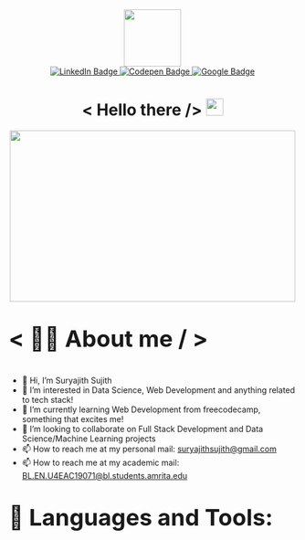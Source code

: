 <div id="header" align="center">
  <img src="https://media.giphy.com/media/jdPMeyv9rn0hZHh8n9/giphy.gif" width="100"/>

<div id="badges">
  <a href="https://www.linkedin.com/in/suryajith-sujith-186257186/">
    <img src="https://img.shields.io/badge/LinkedIn-blue?style=for-the-badge&logo=linkedin&logoColor=white" alt="LinkedIn Badge"/>
  </a>
  <a href="https://codepen.io/Straxxy_28">
    <img src="https://img.shields.io/badge/Codepen-white?style=for-the-badge&logo=codepen&logoColor=black" alt="Codepen Badge"/>
  </a>
  <a href="https://www.cloudskillsboost.google/public_profiles/86d1df13-24f8-4d24-87ca-b1fd53754b13">
    <img src="https://img.shields.io/badge/Google Cloud-red?style=for-the-badge&logo=googlecloud&logoColor=yellow" alt="Google Badge"/>
  </a>
</div>
<img src="https://komarev.com/ghpvc/?username=SJ-2000&style=flat-square&color=blue" alt=""/>
  <h1>
  < Hello there /> 
  <img src="https://media.giphy.com/media/hvRJCLFzcasrR4ia7z/giphy.gif" width="30px"/>
</h1>
  </div>
  <div align="center">
  <img src="https://media.giphy.com/media/gh0RRgkTXedvF0pDc0/giphy.gif" width="500" height="300"/>
</div>
<p style="font-size: 40px";> <b> < 🙋‍♂️  About me / > </b> </p>

- 👋 Hi, I’m Suryajith Sujith
- 👀 I’m interested in Data Science, Web Development and anything related to tech stack!
- 🌱 I’m currently learning Web Development from freecodecamp, something that excites me!
- 💞️ I’m looking to collaborate on Full Stack Development and Data Science/Machine Learning projects
- 📫 How to reach me at my personal mail: suryajithsujith@gmail.com
- 📫 How to reach me at my academic mail: BL.EN.U4EAC19071@bl.students.amrita.edu
  </a> &nbsp; 

<p style="font-size: 40px"> <strong> 🚀 Languages and Tools: </strong> </p>

<!---
SJ-2000/SJ-2000 is a ✨ special ✨ repository because its `README.md` (this file) appears on your GitHub profile.
You can click the Preview link to take a look at your changes.
--->
